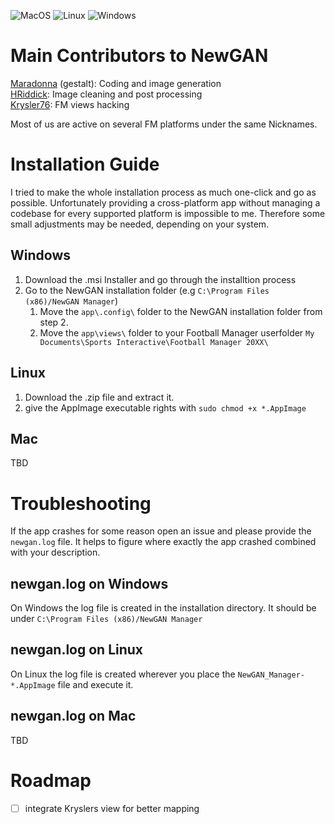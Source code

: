 ![MacOS](https://github.com/Maradonna90/NewGAN-Manager/workflows/MacOS/badge.svg)
![Linux](https://github.com/Maradonna90/NewGAN-Manager/workflows/Linux/badge.svg)
![Windows](https://github.com/Maradonna90/NewGAN-Manager/workflows/Windows/badge.svg)

# Main Contributors to NewGAN
[Maradonna](https://community.sigames.com/profile/50821-maradonna/) (gestalt): Coding and image generation  
[HRiddick](https://sortitoutsi.net/user/profile/137954): Image cleaning and post processing  
[Krysler76](https://community.sigames.com/profile/157461-krysler76/): FM views hacking  

Most of us are active on several FM platforms under the same Nicknames.

# Installation Guide
I tried to make the whole installation process as much one-click and go as possible. Unfortunately providing a cross-platform app without managing a codebase for every supported platform is impossible to me. Therefore some small adjustments may be needed, depending on your system.

## Windows
1. Download the .msi Installer and go through the installtion process
2. Go to the NewGAN installation folder (e.g `C:\Program Files (x86)/NewGAN Manager`)
	1. Move the `app\.config\` folder to the NewGAN installation folder from step 2.
	2. Move the `app\views\` folder to your Football Manager userfolder `My Documents\Sports Interactive\Football Manager 20XX\`

## Linux
1. Download the .zip file and extract it.
2. give the AppImage executable rights with `sudo chmod +x *.AppImage`

## Mac
TBD

# Troubleshooting
If the app crashes for some reason open an issue and please provide the `newgan.log` file. It helps to figure where exactly the app crashed combined with your description.

## newgan.log on Windows
On Windows the log file is created in the installation directory. It should be under `C:\Program Files (x86)/NewGAN Manager`

## newgan.log on Linux
On Linux the log file is created wherever you place the `NewGAN_Manager-*.AppImage` file and execute it.

## newgan.log on Mac
TBD

# Roadmap
* [ ] integrate Kryslers view for better mapping
